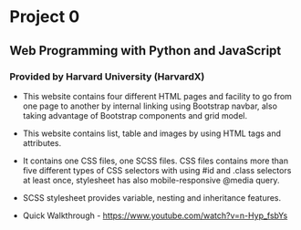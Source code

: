 # Project 0

## Web Programming with Python and JavaScript
### Provided by Harvard University (HarvardX)



* This website contains four different HTML pages and facility to go from one page to another by internal linking using Bootstrap navbar, also taking advantage of Bootstrap components and grid model.

* This website contains list, table and images by using HTML tags and attributes.

* It contains one CSS files, one SCSS files. CSS files contains more than five different types of CSS selectors with using #id and .class selectors at least once, stylesheet has also mobile-responsive @media query.

* SCSS stylesheet provides variable, nesting and inheritance features.

* Quick Walkthrough - https://www.youtube.com/watch?v=n-Hyp_fsbYs

